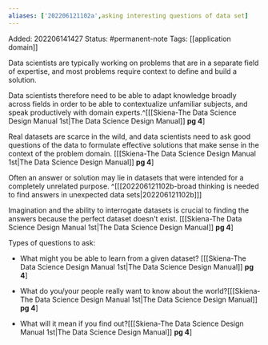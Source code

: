 ```yaml
---
aliases: ['202206121102a',asking interesting questions of data set]
---
```

Added: 202206141427
Status: #permanent-note 
Tags: [[application domain]]

Data scientists are typically working on problems that are in a separate field of expertise, and most problems require context to define and build a solution.

Data scientists therefore need to be able to adapt knowledge broadly across fields in order to be able to contextualize unfamiliar subjects, and speak productively with domain experts.^[[[Skiena-The Data Science  Design Manual 1st|The Data Science Design Manual]] **pg 4**]

Real datasets are scarce in the wild, and data scientists need to ask good questions of the data to formulate effective solutions that make sense in the context of the problem domain. [[[Skiena-The Data Science  Design Manual 1st|The Data Science Design Manual]] **pg 4**]

Often an answer or solution may lie in datasets that were intended for a completely unrelated purpose. ^[[[202206121102b-broad thinking is needed to find answers in unexpected data sets|202206121102b]]]

Imagination and the ability to interrogate datasets is crucial to finding the answers because the perfect dataset doesn't exist. [[[Skiena-The Data Science  Design Manual 1st|The Data Science Design Manual]] **pg 4**]


Types of questions to ask:
- What might you be able to learn from a given dataset? [[[Skiena-The Data Science  Design Manual 1st|The Data Science Design Manual]] **pg 4**]

- What do you/your people really want to know about the world?[[[Skiena-The Data Science  Design Manual 1st|The Data Science Design Manual]] **pg 4**]

- What will it mean if you find out?[[[Skiena-The Data Science  Design Manual 1st|The Data Science Design Manual]] **pg 4**]
